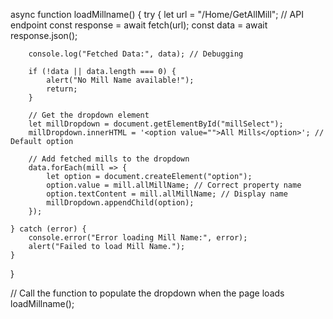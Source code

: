 async function loadMillname() {
    try {
        let url = "/Home/GetAllMill"; // API endpoint
        const response = await fetch(url);
        const data = await response.json();

        console.log("Fetched Data:", data); // Debugging

        if (!data || data.length === 0) {
            alert("No Mill Name available!");
            return;
        }

        // Get the dropdown element
        let millDropdown = document.getElementById("millSelect");
        millDropdown.innerHTML = '<option value="">All Mills</option>'; // Default option

        // Add fetched mills to the dropdown
        data.forEach(mill => {
            let option = document.createElement("option");
            option.value = mill.allMillName; // Correct property name
            option.textContent = mill.allMillName; // Display name
            millDropdown.appendChild(option);
        });

    } catch (error) {
        console.error("Error loading Mill Name:", error);
        alert("Failed to load Mill Name.");
    }
}

// Call the function to populate the dropdown when the page loads
loadMillname();